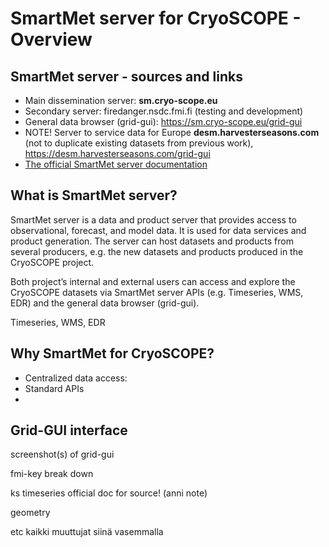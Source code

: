 # SmartMet server for CryoSCOPE - Overview

## SmartMet server - sources and links

- Main dissemination server: **sm.cryo-scope.eu** 
- Secondary server: firedanger.nsdc.fmi.fi (testing and development)
- General data browser (grid-gui): https://sm.cryo-scope.eu/grid-gui
- NOTE! Server to service data for Europe **desm.harvesterseasons.com** (not to duplicate existing datasets from previous work), https://desm.harvesterseasons.com/grid-gui
- [The official SmartMet server documentation](https://github.com/fmidev/smartmet-server)

## What is SmartMet server? 
SmartMet server is a data and product server that provides access to observational, forecast, and model data. It is used for data services and product generation. The server can host datasets and products from several producers, e.g. the new datasets and products produced in the CryoSCOPE project. 

Both project’s internal and external users can access and explore the CryoSCOPE datasets via SmartMet server APIs (e.g. Timeseries, WMS, EDR) and the general data browser (grid-gui).

Timeseries, WMS, EDR 

## Why SmartMet for CryoSCOPE? 
- Centralized data access: 
- Standard APIs
- 

## Grid-GUI interface
screenshot(s) of grid-gui

fmi-key break down

ks timeseries official doc for source! (anni note)

geometry

etc kaikki muuttujat siinä vasemmalla